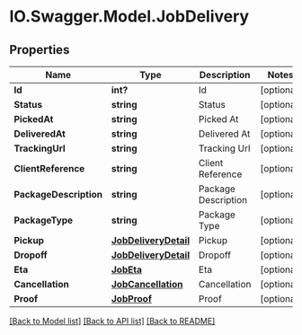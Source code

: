 # IO.Swagger.Model.JobDelivery
## Properties

Name | Type | Description | Notes
------------ | ------------- | ------------- | -------------
**Id** | **int?** | Id | [optional] 
**Status** | **string** | Status | [optional] 
**PickedAt** | **string** | Picked At | [optional] 
**DeliveredAt** | **string** | Delivered At | [optional] 
**TrackingUrl** | **string** | Tracking Url | [optional] 
**ClientReference** | **string** | Client Reference | [optional] 
**PackageDescription** | **string** | Package Description | [optional] 
**PackageType** | **string** | Package Type | [optional] 
**Pickup** | [**JobDeliveryDetail**](JobDeliveryDetail.md) | Pickup | [optional] 
**Dropoff** | [**JobDeliveryDetail**](JobDeliveryDetail.md) | Dropoff | [optional] 
**Eta** | [**JobEta**](JobEta.md) | Eta | [optional] 
**Cancellation** | [**JobCancellation**](JobCancellation.md) | Cancellation | [optional] 
**Proof** | [**JobProof**](JobProof.md) | Proof | [optional] 

[[Back to Model list]](../README.md#documentation-for-models) [[Back to API list]](../README.md#documentation-for-api-endpoints) [[Back to README]](../README.md)

